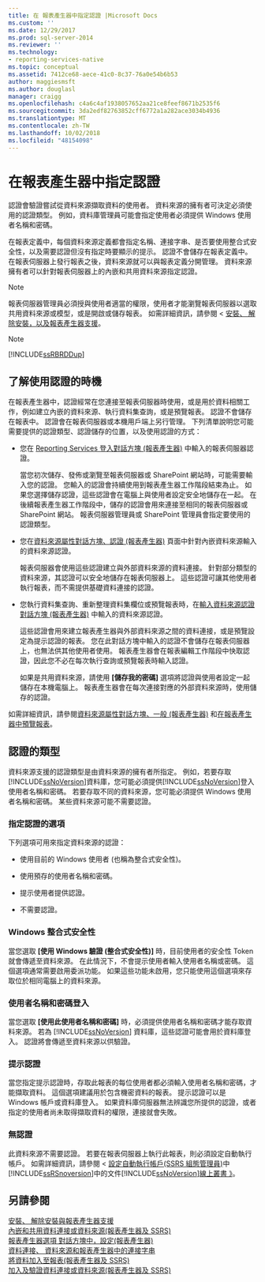 ```yaml
---
title: 在 報表產生器中指定認證 |Microsoft Docs
ms.custom: ''
ms.date: 12/29/2017
ms.prod: sql-server-2014
ms.reviewer: ''
ms.technology:
- reporting-services-native
ms.topic: conceptual
ms.assetid: 7412ce68-aece-41c0-8c37-76a0e54b6b53
author: maggiesmsft
ms.author: douglasl
manager: craigg
ms.openlocfilehash: c4a6c4af1938057652aa21ce8feef8671b2535f6
ms.sourcegitcommit: 3da2edf82763852cff6772a1a282ace3034b4936
ms.translationtype: MT
ms.contentlocale: zh-TW
ms.lasthandoff: 10/02/2018
ms.locfileid: "48154098"
---
```

# <a name="specify-credentials-in-report-builder"></a>在報表產生器中指定認證
  認證會驗證嘗試從資料來源擷取資料的使用者。 資料來源的擁有者可決定必須使用的認證類型。 例如，資料庫管理員可能會指定使用者必須提供 Windows 使用者名稱和密碼。  
  
 在報表定義中，每個資料來源定義都會指定名稱、連接字串、是否要使用整合式安全性，以及需要認證但沒有指定時要顯示的提示。 認證不會儲存在報表定義中。 在報表伺服器上發行報表之後，資料來源就可以與報表定義分開管理。 資料來源擁有者可以針對報表伺服器上的內嵌和共用資料來源指定認證。  
  
> [!NOTE]  
>  報表伺服器管理員必須授與使用者適當的權限，使用者才能瀏覽報表伺服器以選取共用資料來源或模型，或是開啟或儲存報表。 如需詳細資訊，請參閱 <<c0> [ 安裝、 解除安裝，以及報表產生器支援](../../2014/reporting-services/install-uninstall-and-report-builder-support.md)。  
  
> [!NOTE]  
>  [!INCLUDE[ssRBRDDup](../includes/ssrbrddup-md.md)]  
  
## <a name="understanding-when-credentials-are-used"></a>了解使用認證的時機  
 在報表產生器中，認證經常在您連接至報表伺服器時使用，或是用於資料相關工作，例如建立內嵌的資料來源、執行資料集查詢，或是預覽報表。 認證不會儲存在報表中。 認證會在報表伺服器或本機用戶端上另行管理。 下列清單說明您可能需要提供的認證類型、認證儲存的位置，以及使用認證的方式：  
  
-   您在 [Reporting Services 登入對話方塊 &#40;報表產生器&#41;](report-builder/reporting-services-login-dialog-box-report-builder.md) 中輸入的報表伺服器認證。  
  
     當您初次儲存、發佈或瀏覽至報表伺服器或 SharePoint 網站時，可能需要輸入您的認證。 您輸入的認證會持續使用到報表產生器工作階段結束為止。 如果您選擇儲存認證，這些認證會在電腦上與使用者設定安全地儲存在一起。 在後續報表產生器工作階段中，儲存的認證會用來連接至相同的報表伺服器或 SharePoint 網站。 報表伺服器管理員或 SharePoint 管理員會指定要使用的認證類型。  
  
-   您在[資料來源屬性對話方塊、認證 &#40;報表產生器&#41;](../../2014/reporting-services/data-source-properties-dialog-box-credentials-report-builder.md) 頁面中針對內嵌資料來源輸入的資料來源認證。  
  
     報表伺服器會使用這些認證建立與外部資料來源的資料連接。 針對部分類型的資料來源，其認證可以安全地儲存在報表伺服器上。 這些認證可讓其他使用者執行報表，而不需提供基礎資料連接的認證。  
  
-   您執行資料集查詢、重新整理資料集欄位或預覽報表時，在[輸入資料來源認證對話方塊 &#40;報表產生器&#41;](report-data/enter-data-source-credentials-dialog-box-report-builder.md) 中輸入的資料來源認證。  
  
     這些認證會用來建立報表產生器與外部資料來源之間的資料連接，或是預覽設定為提示認證的報表。 您在此對話方塊中輸入的認證不會儲存在報表伺服器上，也無法供其他使用者使用。 報表產生器會在報表編輯工作階段中快取認證，因此您不必在每次執行查詢或預覽報表時輸入認證。  
  
     如果是共用資料來源，請使用 **[儲存我的密碼]** 選項將認證與使用者設定一起儲存在本機電腦上。 報表產生器會在每次連接對應的外部資料來源時，使用儲存的認證。  
  
 如需詳細資訊，請參閱[資料來源屬性對話方塊、一般 &#40;報表產生器&#41;](../../2014/reporting-services/data-source-properties-dialog-box-general-report-builder.md) 和[在報表產生器中預覽報表](report-builder/previewing-reports-in-report-builder.md)。  
  
## <a name="types-of-credentials"></a>認證的類型  
 資料來源支援的認證類型是由資料來源的擁有者所指定。 例如，若要存取[!INCLUDE[ssNoVersion](../includes/ssnoversion-md.md)]資料庫，您可能必須提供[!INCLUDE[ssNoVersion](../includes/ssnoversion-md.md)]登入使用者名稱和密碼。 若要存取不同的資料來源，您可能必須提供 Windows 使用者名稱和密碼。 某些資料來源可能不需要認證。  
  
### <a name="options-for-specifying-credentials"></a>指定認證的選項  
 下列選項可用來指定資料來源的認證：  
  
-   使用目前的 Windows 使用者 (也稱為整合式安全性)。  
  
-   使用預存的使用者名稱和密碼。  
  
-   提示使用者提供認證。  
  
-   不需要認證。  
  
### <a name="windows-integrated-security"></a>Windows 整合式安全性  
 當您選取 **[使用 Windows 驗證 (整合式安全性)]** 時，目前使用者的安全性 Token 就會傳遞至資料來源。 在此情況下，不會提示使用者輸入使用者名稱或密碼。 這個選項通常需要啟用委派功能。 如果這些功能未啟用，您只能使用這個選項來存取位於相同電腦上的資料來源。  
  
### <a name="user-name-and-password-login"></a>使用者名稱和密碼登入  
 當您選取 **[使用此使用者名稱和密碼]** 時，必須提供使用者名稱和密碼才能存取資料來源。 若為 [!INCLUDE[ssNoVersion](../includes/ssnoversion-md.md)] 資料庫，這些認證可能會用於資料庫登入。 認證將會傳遞至資料來源以供驗證。  
  
### <a name="prompted-credentials"></a>提示認證  
 當您指定提示認證時，存取此報表的每位使用者都必須輸入使用者名稱和密碼，才能擷取資料。 這個選項建議用於包含機密資料的報表。 提示認證可以是 Windows 帳戶或資料庫登入。 如果資料庫伺服器無法辨識您所提供的認證，或者指定的使用者尚未取得擷取資料的權限，連接就會失敗。  
  
### <a name="no-credentials"></a>無認證  
 此資料來源不需要認證。 若要在報表伺服器上執行此報表，則必須設定自動執行帳戶。 如需詳細資訊，請參閱 <<c0> [ 設定自動執行帳戶&#40;SSRS 組態管理員&#41;](install-windows/configure-the-unattended-execution-account-ssrs-configuration-manager.md)中[!INCLUDE[ssRSnoversion](../includes/ssrsnoversion-md.md)]中的文件[!INCLUDE[ssNoVersion](../includes/ssnoversion-md.md)][線上叢書 》](http://go.microsoft.com/fwlink/?linkid=121312)。</c0>  
  
## <a name="see-also"></a>另請參閱  
 [安裝、 解除安裝與報表產生器支援](../../2014/reporting-services/install-uninstall-and-report-builder-support.md)   
 [內嵌和共用資料連接或資料來源&#40;報表產生器及 SSRS&#41;](../../2014/reporting-services/embedded-and-shared-data-connections-or-data-sources-report-builder-and-ssrs.md)   
 [報表產生器選項 對話方塊中，設定&#40;報表產生器&#41;](report-builder/set-default-options-for-report-builder.md)   
 [資料連接、 資料來源和報表產生器中的連接字串](../../2014/reporting-services/data-connections-data-sources-and-connection-strings-in-report-builder.md)   
 [將資料加入至報表&#40;報表產生器及 SSRS&#41;](report-data/report-datasets-ssrs.md)   
 [加入及驗證資料連接或資料來源&#40;報表產生器及 SSRS&#41;](report-data/add-and-verify-a-data-connection-report-builder-and-ssrs.md)  
  
  
